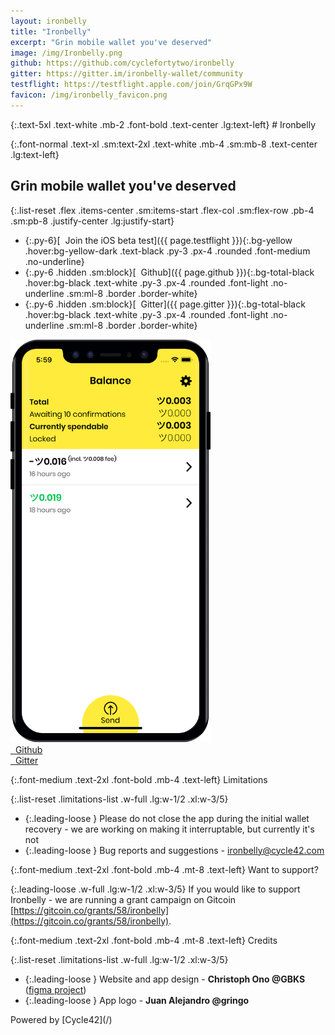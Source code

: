 ```yaml
---
layout: ironbelly
title: "Ironbelly"
excerpt: "Grin mobile wallet you've deserved"
image: /img/Ironbelly.png
github: https://github.com/cyclefortytwo/ironbelly
gitter: https://gitter.im/ironbelly-wallet/community
testflight: https://testflight.apple.com/join/GrqGPx9W
favicon: /img/ironbelly_favicon.png
---
```


<section class="bg-total-black" >
<div  class="flex flex-row justify-center lg:justify-between container mx-auto pl-8 pr-8 xl:pl-24 xl:pr-24 pt-10 sm:pt-16">
<div markdown="1">
{:.text-5xl .text-white .mb-2 .font-bold .text-center .lg:text-left}
# Ironbelly

{:.font-normal .text-xl .sm:text-2xl .text-white .mb-4 .sm:mb-8 .text-center .lg:text-left}
## Grin mobile wallet you've deserved

{:.list-reset .flex .items-center .sm:items-start .flex-col .sm:flex-row .pb-4 .sm:pb-8 .justify-center .lg:justify-start}
* {:.py-6}[<i class="fab fa-apple"></i>&nbsp;&nbsp;Join the iOS beta test]({{ page.testflight }}){:.bg-yellow .hover:bg-yellow-dark .text-black .py-3 .px-4 .rounded .font-medium .no-underline}
* {:.py-6 .hidden .sm:block}[<i class="fab fa-github"></i>&nbsp;&nbsp;Github]({{ page.github }}){:.bg-total-black .hover:bg-black .text-white .py-3 .px-4 .rounded .font-light .no-underline .sm:ml-8 .border .border-white}
* {:.py-6 .hidden .sm:block}[<i class="fab fa-gitter"></i>&nbsp;&nbsp;Gitter]({{ page.gitter }}){:.bg-total-black .hover:bg-black .text-white .py-3 .px-4 .rounded .font-light .no-underline .sm:ml-8 .border .border-white}
</div>
<img
  class="hidden lg:block phone"
  style="height: 645px;width: 320px;"
  src="img/ironbelly_preview.png"
/>
</div>
</section>

<section markdown="1" class="text-sm md:text-base px-4 sm:px-8 lg:pl-24 pt-8 pb-8 container mx-auto limitations-section">
<div class="pb-8 sm:hidden flex">
<div class="w-1/2 text-center text-2xl"><a class="text-black no-underline" href="{{ page.github }}"><i class="fab fa-github"></i>&nbsp;&nbsp;Github</a></div>
<div class="w-1/2 text-center text-2xl"><a class="text-black no-underline" href="{{ page.gitter }}"><i class="fab fa-gitter"></i>&nbsp;&nbsp;Gitter</a></div>
</div>

{:.font-medium .text-2xl .font-bold .mb-4 .text-left}
Limitations

{:.list-reset .limitations-list .w-full .lg:w-1/2 .xl:w-3/5}
* {:.leading-loose } Please do not close the app during the initial wallet recovery - we are working on making it interruptable, but currently it's not
* {:.leading-loose } Bug reports and suggestions - [ironbelly@cycle42.com](mailto:ironbelly@cycle42.com)

{:.font-medium .text-2xl .font-bold .mb-4 .mt-8 .text-left}
Want to support?

{:.leading-loose .w-full .lg:w-1/2 .xl:w-3/5}
If you would like to support Ironbelly - we are running a grant campaign on Gitcoin [https://gitcoin.co/grants/58/ironbelly](https://gitcoin.co/grants/58/ironbelly).


{:.font-medium .text-2xl .font-bold .mb-4 .mt-8 .text-left}
Credits

{:.list-reset .limitations-list .w-full .lg:w-1/2 .xl:w-3/5}
* {:.leading-loose } Website and app design - **Christoph Ono @GBKS** ([figma project](https://www.figma.com/file/n5o6ptY5FaPS1E1KmR0Bcx/Grin-web-wallet))
* {:.leading-loose } App logo - **Juan Alejandro @gringo**


</section>
<section class="flex flex-grow" ></section>
<footer markdown="1" class="text-center pt-4 pb-4 text-grey-darkest border-t border-grey sm:border-0">
Powered by [Cycle42](/)
</footer>
